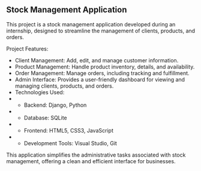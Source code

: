 ## Stock Management Application
This project is a stock management application developed during an internship, designed to streamline the management of clients, products, and orders.

Project Features:
- Client Management: Add, edit, and manage customer information.
- Product Management: Handle product inventory, details, and availability.
- Order Management: Manage orders, including tracking and fulfillment.
- Admin Interface: Provides a user-friendly dashboard for viewing and managing clients, products, and orders.
- Technologies Used:
- - Backend: Django, Python
- - Database: SQLite
- - Frontend: HTML5, CSS3, JavaScript
- - Development Tools: Visual Studio, Git

This application simplifies the administrative tasks associated with stock management, offering a clean and efficient interface for businesses.
